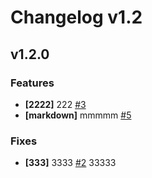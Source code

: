 # Changelog v1.2

## v1.2.0

### Features


 - **[2222]** 222 [#3](https://api.github.com/repos/shvgn/deckhouse/issues/3)
 - **[markdown]** mmmmm [#5](https://api.github.com/repos/shvgn/deckhouse/issues/5)

### Fixes


 - **[333]** 3333 [#2](https://api.github.com/repos/shvgn/deckhouse/issues/2)
    33333


